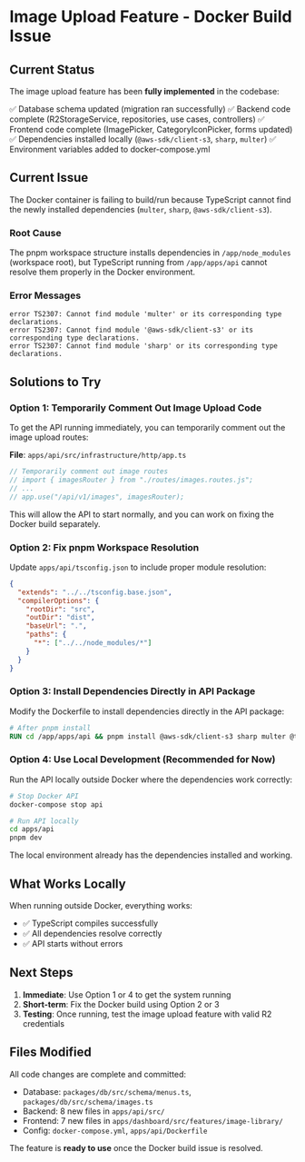 # Image Upload Feature - Docker Build Issue

## Current Status

The image upload feature has been **fully implemented** in the codebase:

✅ Database schema updated (migration ran successfully)
✅ Backend code complete (R2StorageService, repositories, use cases, controllers)
✅ Frontend code complete (ImagePicker, CategoryIconPicker, forms updated)
✅ Dependencies installed locally (`@aws-sdk/client-s3`, `sharp`, `multer`)
✅ Environment variables added to docker-compose.yml

## Current Issue

The Docker container is failing to build/run because TypeScript cannot find the newly installed dependencies (`multer`, `sharp`, `@aws-sdk/client-s3`).

### Root Cause

The pnpm workspace structure installs dependencies in `/app/node_modules` (workspace root), but TypeScript running from `/app/apps/api` cannot resolve them properly in the Docker environment.

### Error Messages

```
error TS2307: Cannot find module 'multer' or its corresponding type declarations.
error TS2307: Cannot find module '@aws-sdk/client-s3' or its corresponding type declarations.
error TS2307: Cannot find module 'sharp' or its corresponding type declarations.
```

## Solutions to Try

### Option 1: Temporarily Comment Out Image Upload Code

To get the API running immediately, you can temporarily comment out the image upload routes:

**File**: `apps/api/src/infrastructure/http/app.ts`

```typescript
// Temporarily comment out image routes
// import { imagesRouter } from "./routes/images.routes.js";
// ...
// app.use("/api/v1/images", imagesRouter);
```

This will allow the API to start normally, and you can work on fixing the Docker build separately.

### Option 2: Fix pnpm Workspace Resolution

Update `apps/api/tsconfig.json` to include proper module resolution:

```json
{
  "extends": "../../tsconfig.base.json",
  "compilerOptions": {
    "rootDir": "src",
    "outDir": "dist",
    "baseUrl": ".",
    "paths": {
      "*": ["../../node_modules/*"]
    }
  }
}
```

### Option 3: Install Dependencies Directly in API Package

Modify the Dockerfile to install dependencies directly in the API package:

```dockerfile
# After pnpm install
RUN cd /app/apps/api && pnpm install @aws-sdk/client-s3 sharp multer @types/multer --no-frozen-lockfile
```

### Option 4: Use Local Development (Recommended for Now)

Run the API locally outside Docker where the dependencies work correctly:

```bash
# Stop Docker API
docker-compose stop api

# Run API locally
cd apps/api
pnpm dev
```

The local environment already has the dependencies installed and working.

## What Works Locally

When running outside Docker, everything works:
- ✅ TypeScript compiles successfully
- ✅ All dependencies resolve correctly
- ✅ API starts without errors

## Next Steps

1. **Immediate**: Use Option 1 or 4 to get the system running
2. **Short-term**: Fix the Docker build using Option 2 or 3
3. **Testing**: Once running, test the image upload feature with valid R2 credentials

## Files Modified

All code changes are complete and committed:
- Database: `packages/db/src/schema/menus.ts`, `packages/db/src/schema/images.ts`
- Backend: 8 new files in `apps/api/src/`
- Frontend: 7 new files in `apps/dashboard/src/features/image-library/`
- Config: `docker-compose.yml`, `apps/api/Dockerfile`

The feature is **ready to use** once the Docker build issue is resolved.

